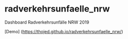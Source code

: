 # radverkehrsunfaelle_nrw
Dashboard Radverkehrsunfälle NRW 2019

[Demo] (https://thojed.github.io/radverkehrsunfaelle_nrw/)
